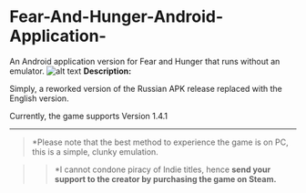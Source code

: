 # Fear-And-Hunger-Android-Application-
An Android application version for Fear and Hunger that runs without an emulator.
![alt text](https://files.catbox.moe/7ghcwg.jpg)
**Description:**

Simply, a reworked version of the Russian APK release replaced with the English version. 

Currently, the game supports Version 1.4.1 


_____________


> *Please note that the best method to experience the game is on PC, this is a simple, clunky emulation.

>> *I cannot condone piracy of Indie titles, hence **send your support to the creator by purchasing the game on Steam.**
